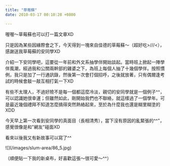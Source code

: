 ```yaml
---
title: "草莓蘇"
date: 2010-03-17 00:10:28 +0800

---
```

<p>喔喔～草莓蘇也可以打一篇文章XD</p><p>只是因為某些因緣際會之下，今天得到一塊來自佳德的草莓蘇～（超好吃&gt;///&lt;），感謝送我草莓蘇的安同學XD</p><p>介紹一下安同學吧，這要從一年前和外文系抽學伴開始談起。當時班上掀起一陣學伴風潮，經過我和公關兩幹部的雞婆之下，為班上每個人抽了十幾個學伴。按照慣例，我只是加了一行通訊錄，然後第一次會打個招呼，之後就放著，只有偶爾逢考試的時候會敲一敲互相打氣一下XD</p><p>有些不太理人，不過好險不是每一個都這麼冷淡，親切的安同學就是一個例子^^，可以認識她很幸運；但雖然如此，剛開始我們也不聯絡，就這樣過了一個學年。可是最近幾個禮拜不知道怎麼搞得突然熱絡起來，至於為什麼我也還是糊里糊塗的XDD</p><p>今天早上第一次看到安同學的真面目（長相清秀），當下沒有原因的亂緊張的^^"，感覺很像是和"網友"碰面XD</p><p>看來以後我又有新故事可以寫了^^</p>
![](/images/slum-area/86_5.jpg)
<p>（順便貼一下我的新桌布，好喜歡這張～很可愛～^^）</p>
